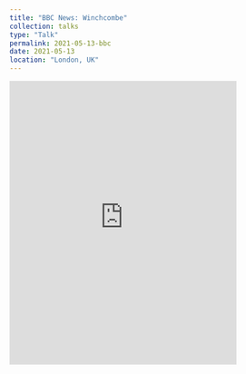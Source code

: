 ```yaml
---
title: "BBC News: Winchcombe"
collection: talks
type: "Talk"
permalink: 2021-05-13-bbc
date: 2021-05-13
location: "London, UK"
---
```


<div markdown="0">
	<iframe width="400" height="500" frameborder="0" src="https://www.bbc.co.uk/news/av-embeds/57099787" style="display:block"></iframe>
</div>

<!--This is a description of your talk, which is a markdown files that can be all markdown-ified like any other post. Yay markdown!
[![IMAGE ALT TEXT](http://img.youtube.com/vi/zL3JUnO7GwY/0.jpg)](http://www.youtube.com/watch?v=zL3JUnO7GwY "Cosmic Cast: Linking meteorites to potential asteroid parent bodies")-->
